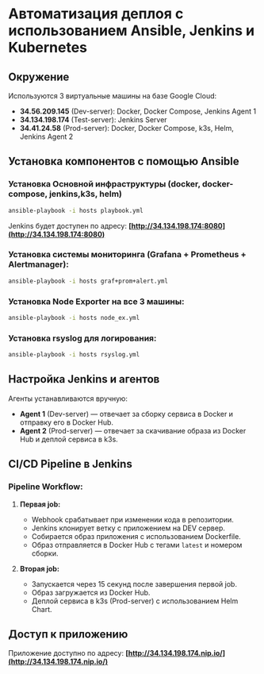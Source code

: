 # Автоматизация деплоя с использованием Ansible, Jenkins и Kubernetes

## Окружение

Используются 3 виртуальные машины на базе Google Cloud:

- **34.56.209.145** (Dev-server): Docker, Docker Compose, Jenkins Agent 1
- **34.134.198.174** (Test-server): Jenkins Server
- **34.41.24.58** (Prod-server): Docker, Docker Compose, k3s, Helm, Jenkins Agent 2

## Установка компонентов с помощью Ansible

### Установка Основной инфраструктуры (docker, docker-compose, jenkins,k3s, helm)

```bash
ansible-playbook -i hosts playbook.yml
```

Jenkins будет доступен по адресу: **[http://34.134.198.174:8080](http://34.134.198.174:8080)**

### Установка системы мониторинга (Grafana + Prometheus + Alertmanager):

```bash
ansible-playbook -i hosts graf+prom+alert.yml
```

### Установка Node Exporter на все 3 машины:

```bash
ansible-playbook -i hosts node_ex.yml
```

### Установка rsyslog для логирования:

```bash
ansible-playbook -i hosts rsyslog.yml
```

## Настройка Jenkins и агентов

Агенты устанавливаются вручную:

- **Agent 1** (Dev-server) — отвечает за сборку сервиса в Docker и отправку его в Docker Hub.
- **Agent 2** (Prod-server) — отвечает за скачивание образа из Docker Hub и деплой сервиса в k3s.

## CI/CD Pipeline в Jenkins

### **Pipeline Workflow:**

1. **Первая job:**

   - Webhook срабатывает при изменении кода в репозитории.
   - Jenkins клонирует ветку с приложением на DEV сервер.
   - Собирается образ приложения с использованием Dockerfile.
   - Образ отправляется в Docker Hub с тегами `latest` и номером сборки.

2. **Вторая job:**

   - Запускается через 15 секунд после завершения первой job.
   - Образ загружается из Docker Hub.
   - Деплой сервиса в k3s (Prod-server) с использованием Helm Chart.

## Доступ к приложению

Приложение доступно по адресу: **[http://34.134.198.174.nip.io/](http://34.134.198.174.nip.io/)**

